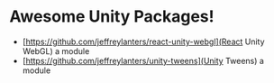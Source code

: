 # Awesome Unity Packages!

- [https://github.com/jeffreylanters/react-unity-webgl](React Unity WebGL) a module
- [https://github.com/jeffreylanters/unity-tweens](Unity Tweens) a module
